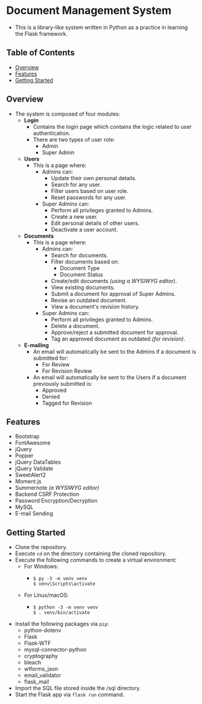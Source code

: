 # Document Management System
- This is a library-like system written in Python as a practice in learning the Flask framework.

## Table of Contents
- [Overview](#overview)
- [Features](#features)
- [Getting Started](#getting-started)

## Overview
- The system is composed of four modules:
    - **Login**
        - Contains the login page which contains the logic related to user authentication.
        - There are two types of user role:
            - Admin
            - Super Admin
    - **Users**
        - This is a page where:
            - Admins can:
                - Update their own personal details.
                - Search for any user.
                - Filter users based on user role.
                - Reset passwords for any user.
            - Super Admins can:
                - Perform all privileges granted to Admins.
                - Create a new user.
                - Edit personal details of other users.
                - Deactivate a user account.
    - **Documents**
        - This is a page where:
            - Admins can:
                - Search for documents.
                - Filter documents based on:
                    - Document Type
                    - Document Status
                - Create/edit documents _(using a WYSIWYG editor)_.
                - View existing documents.
                - Submit a document for approval of Super Admins.
                - Revise an outdated document.
                - View a document's revision history.
            - Super Admins can:
                - Perform all privileges granted to Admins.
                - Delete a document.
                - Approve/reject a submitted document for approval.
                - Tag an approved document as outdated _(for revision)_.
    - **E-mailing**
        - An email will automatically be sent to the Admins if a document is submitted for:
            - For Review
            - For Revision Review
        - An email will automatically be sent to the Users if a document previously submitted is:
            - Approved
            - Denied
            - Tagged for Revision

## Features
- Bootstrap
- FontAwesome
- jQuery
- Popper
- jQuery DataTables
- jQuery Validate
- SweetAlert2
- Moment.js
- Summernote _(a WYSIWYG editor)_
- Backend CSRF Protection
- Password Encryption/Decryption
- MySQL
- E-mail Sending

## Getting Started
- Clone the repository.
- Execute `cd` on the directory containing the cloned repository.
- Execute the following commands to create a virtual environment:
    - For Windows:
        -  ```
           $ py -3 -m venv venv
           $ venv\Scripts\activate
           ```
    - For Linux/macOS:
        - ```
          $ python -3 -m venv venv
          $ . venv/bin/activate
          ```
- Install the following packages via `pip`:
    - python-dotenv
    - Flask
    - Flask-WTF
    - mysql-connector-python
    - cryptography
    - bleach
    - wtforms_json
    - email_validator
    - flask_mail
- Import the SQL file stored inside the /sql directory.
- Start the Flask app via `flask run` command.